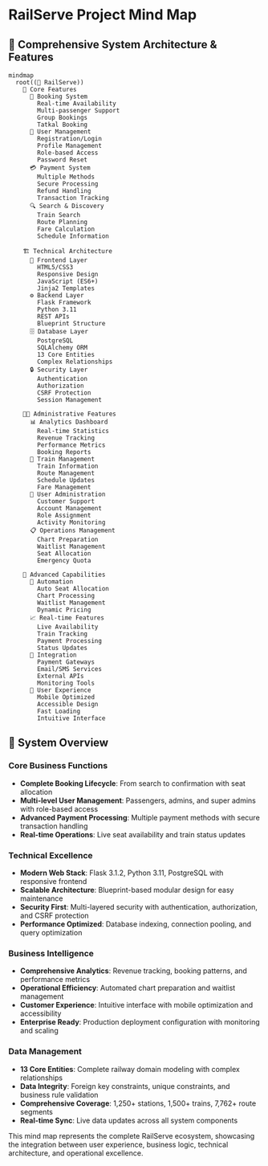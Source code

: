 # RailServe Project Mind Map
## 🧠 Comprehensive System Architecture & Features

```mermaid
mindmap
  root((🚂 RailServe))
    🎯 Core Features
      🎫 Booking System
        Real-time Availability
        Multi-passenger Support
        Group Bookings
        Tatkal Booking
      👤 User Management
        Registration/Login
        Profile Management
        Role-based Access
        Password Reset
      💳 Payment System
        Multiple Methods
        Secure Processing
        Refund Handling
        Transaction Tracking
      🔍 Search & Discovery
        Train Search
        Route Planning
        Fare Calculation
        Schedule Information
    
    🏗️ Technical Architecture
      📱 Frontend Layer
        HTML5/CSS3
        Responsive Design
        JavaScript (ES6+)
        Jinja2 Templates
      ⚙️ Backend Layer
        Flask Framework
        Python 3.11
        REST APIs
        Blueprint Structure
      🗄️ Database Layer
        PostgreSQL
        SQLAlchemy ORM
        13 Core Entities
        Complex Relationships
      🔒 Security Layer
        Authentication
        Authorization
        CSRF Protection
        Session Management
    
    👨‍💼 Administrative Features
      📊 Analytics Dashboard
        Real-time Statistics
        Revenue Tracking
        Performance Metrics
        Booking Reports
      🚆 Train Management
        Train Information
        Route Management
        Schedule Updates
        Fare Management
      👥 User Administration
        Customer Support
        Account Management
        Role Assignment
        Activity Monitoring
      📋 Operations Management
        Chart Preparation
        Waitlist Management
        Seat Allocation
        Emergency Quota
    
    🚀 Advanced Capabilities
      🤖 Automation
        Auto Seat Allocation
        Chart Processing
        Waitlist Management
        Dynamic Pricing
      📈 Real-time Features
        Live Availability
        Train Tracking
        Payment Processing
        Status Updates
      🔄 Integration
        Payment Gateways
        Email/SMS Services
        External APIs
        Monitoring Tools
      📱 User Experience
        Mobile Optimized
        Accessible Design
        Fast Loading
        Intuitive Interface
```

## 🎯 System Overview

### Core Business Functions
- **Complete Booking Lifecycle**: From search to confirmation with seat allocation
- **Multi-level User Management**: Passengers, admins, and super admins with role-based access
- **Advanced Payment Processing**: Multiple payment methods with secure transaction handling
- **Real-time Operations**: Live seat availability and train status updates

### Technical Excellence
- **Modern Web Stack**: Flask 3.1.2, Python 3.11, PostgreSQL with responsive frontend
- **Scalable Architecture**: Blueprint-based modular design for easy maintenance
- **Security First**: Multi-layered security with authentication, authorization, and CSRF protection
- **Performance Optimized**: Database indexing, connection pooling, and query optimization

### Business Intelligence
- **Comprehensive Analytics**: Revenue tracking, booking patterns, and performance metrics
- **Operational Efficiency**: Automated chart preparation and waitlist management
- **Customer Experience**: Intuitive interface with mobile optimization and accessibility
- **Enterprise Ready**: Production deployment configuration with monitoring and scaling

### Data Management
- **13 Core Entities**: Complete railway domain modeling with complex relationships
- **Data Integrity**: Foreign key constraints, unique constraints, and business rule validation
- **Comprehensive Coverage**: 1,250+ stations, 1,500+ trains, 7,762+ route segments
- **Real-time Sync**: Live data updates across all system components

This mind map represents the complete RailServe ecosystem, showcasing the integration between user experience, business logic, technical architecture, and operational excellence.
